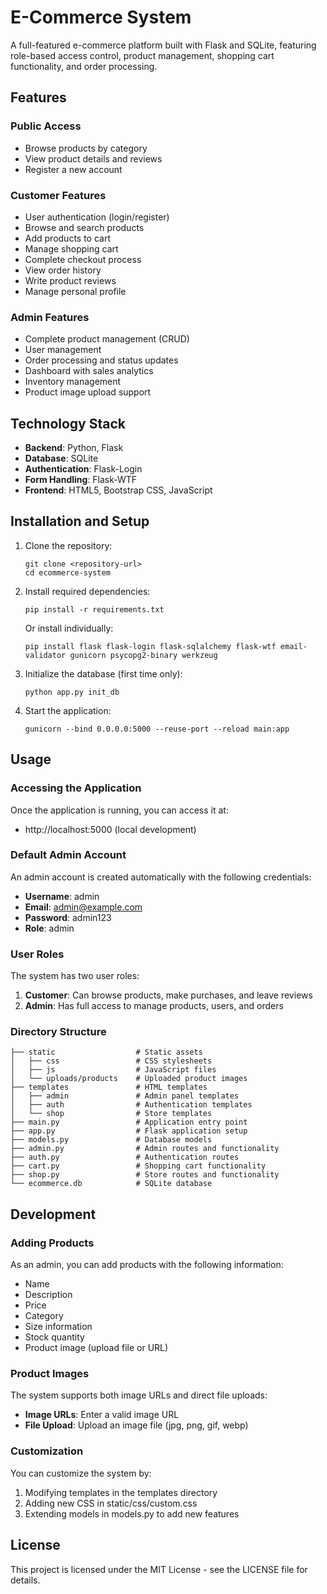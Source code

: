 # E-Commerce System

A full-featured e-commerce platform built with Flask and SQLite, featuring role-based access control, product management, shopping cart functionality, and order processing.

## Features

### Public Access
- Browse products by category
- View product details and reviews
- Register a new account

### Customer Features
- User authentication (login/register)
- Browse and search products
- Add products to cart
- Manage shopping cart
- Complete checkout process
- View order history
- Write product reviews
- Manage personal profile

### Admin Features
- Complete product management (CRUD)
- User management
- Order processing and status updates
- Dashboard with sales analytics
- Inventory management
- Product image upload support

## Technology Stack

- **Backend**: Python, Flask
- **Database**: SQLite
- **Authentication**: Flask-Login
- **Form Handling**: Flask-WTF
- **Frontend**: HTML5, Bootstrap CSS, JavaScript

## Installation and Setup

1. Clone the repository:
   ```
   git clone <repository-url>
   cd ecommerce-system
   ```

2. Install required dependencies:
   ```
   pip install -r requirements.txt
   ```
   
   Or install individually:
   ```
   pip install flask flask-login flask-sqlalchemy flask-wtf email-validator gunicorn psycopg2-binary werkzeug
   ```

3. Initialize the database (first time only):
   ```
   python app.py init_db
   ```

4. Start the application:
   ```
   gunicorn --bind 0.0.0.0:5000 --reuse-port --reload main:app
   ```

## Usage

### Accessing the Application

Once the application is running, you can access it at:
- http://localhost:5000 (local development)


### Default Admin Account

An admin account is created automatically with the following credentials:
- **Username**: admin
- **Email**: admin@example.com
- **Password**: admin123
- **Role**: admin


### User Roles

The system has two user roles:
1. **Customer**: Can browse products, make purchases, and leave reviews
2. **Admin**: Has full access to manage products, users, and orders

### Directory Structure

```
├── static                  # Static assets
│   ├── css                 # CSS stylesheets
│   ├── js                  # JavaScript files
│   └── uploads/products    # Uploaded product images
├── templates               # HTML templates
│   ├── admin               # Admin panel templates
│   ├── auth                # Authentication templates
│   └── shop                # Store templates
├── main.py                 # Application entry point
├── app.py                  # Flask application setup
├── models.py               # Database models
├── admin.py                # Admin routes and functionality
├── auth.py                 # Authentication routes
├── cart.py                 # Shopping cart functionality
├── shop.py                 # Store routes and functionality
└── ecommerce.db            # SQLite database
```

## Development

### Adding Products

As an admin, you can add products with the following information:
- Name
- Description
- Price
- Category
- Size information
- Stock quantity
- Product image (upload file or URL)

### Product Images

The system supports both image URLs and direct file uploads:
- **Image URLs**: Enter a valid image URL
- **File Upload**: Upload an image file (jpg, png, gif, webp)

### Customization

You can customize the system by:
1. Modifying templates in the templates directory
2. Adding new CSS in static/css/custom.css
3. Extending models in models.py to add new features

## License

This project is licensed under the MIT License - see the LICENSE file for details.
